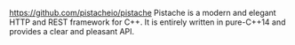 https://github.com/pistacheio/pistache 
Pistache is a modern and elegant HTTP and REST framework for C++. It is entirely written in pure-C++14 and provides a clear and pleasant API.


